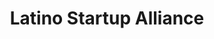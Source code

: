 ---
title: Latino Startup Alliance
image: "/assets/img/resources/startup.jpg"
description: Promotes U.S. Latino led technology startup ventures grow by providing a strong support network of fellow entrepreneurs, investors, innovators, & mentors
categories:
  - Non for profit assitance
link: www.latinostartupalliance.org
---